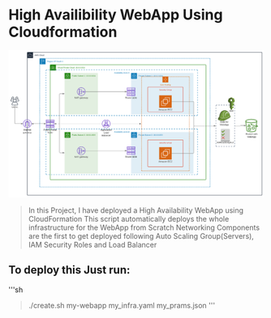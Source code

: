 # High Availibility WebApp Using Cloudformation
![High Availibility WebApp Using Cloudformation](High_Availibility_WebApp_Using_Cloudformation.svg)

> In this Project, I have deployed a High Availability WebApp using CloudFormation
> This script automatically deploys the whole infrastructure for the WebApp from Scratch
> Networking Components are the first to get deployed following Auto Scaling Group(Servers), IAM Security Roles and Load Balancer

## To deploy this Just run:
'''sh
> ./create.sh my-webapp my_infra.yaml my_prams.json
'''
